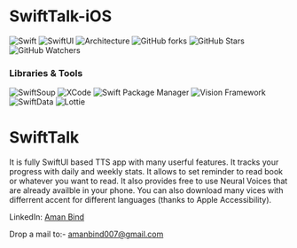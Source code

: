 # SwiftTalk-iOS

![Swift](https://img.shields.io/badge/Language-Swift-FF5733)
![SwiftUI](https://img.shields.io/badge/Interface-SwfitUI-red)
![Architecture](https://img.shields.io/badge/Architecture-MVVM-green)
![GitHub forks](https://img.shields.io/github/forks/amanbind007/SwiftTalk-iOS?label=Fork&style=social)
![GitHub Stars](https://img.shields.io/github/stars/amanbind007/SwiftTalk-iOS?label=Stars&style=social)
![GitHub Watchers](https://img.shields.io/github/watchers/amanbind007/SwiftTalk-iOS?label=Watchers&style=social)

### Libraries & Tools
![SwiftSoup](https://img.shields.io/badge/SwiftSoup-DE3163)
![XCode](https://img.shields.io/badge/XCode-2874A6)
![Swift Package Manager](https://img.shields.io/badge/Swift%20Package%20Manager-D35400)
![Vision Framework](https://img.shields.io/badge/Vision_Framework-28B463)
![SwiftData](https://img.shields.io/badge/SwiftData-7D3C98)
![Lottie](https://img.shields.io/badge/Lottie-2874E1)

# SwiftTalk
It is fully SwiftUI based TTS app with many userful features. It tracks your progress with daily and weekly stats. It allows to set reminder to read book or whatever you want to read. It also provides free to use Neural Voices that are already availble in your phone. You can also download many vices with differrent accent for different languages (thanks to Apple Accessibility). 


LinkedIn: <a href="https://www.linkedin.com/in/amanbind/">Aman Bind</a>

Drop a mail to:- amanbind007@gmail.com

